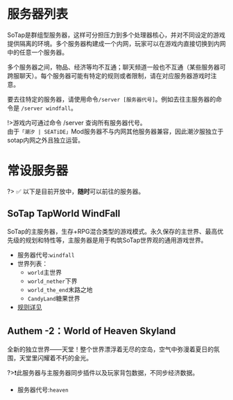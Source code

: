 # 服务器列表  
SoTap是群组型服务器，这样可分担压力到多个处理器核心，并对不同设定的游戏提供隔离的环境。多个服务器构建成一个内网，玩家可以在游戏内直接切换到内网中的任意一个服务器。

多个服务器之间，物品、经济等均不互通；聊天频道一般也不互通（某些服务器可跨服聊天）。每个服务器可能有特定的规则或者限制，请在对应服务器游戏时注意。

要去往特定的服务器，请使用命令`/server [服务器代号]`。例如去往主服务器的命令是 `/server windfall`。  

!>游戏内可通过命令 /server 查询所有服务器代号。  
  由于`「潮汐 | SEATiDE」`Mod服务器不与内网其他服务器兼容，因此潮汐服独立于sotap内网之外且独立运营。  

# 常设服务器  
?> ✅ 以下是目前开放中，**随时**可以前往的服务器。  

## SoTap TapWorld WindFall  
SoTap的主服务器，生存+RPG混合类型的游戏模式。永久保存的主世界、最高优先级的规划和特性等，主服务器是用于构筑SoTap世界观的通用游戏世界。  

- 服务器代号:`windfall`
- 世界列表：
  - `world`主世界
  - `world_nether`下界
  - `world_the_end`末路之地
  - `CandyLand`糖果世界
- [规则详见](https://wiki.sotap.org/#/rules)

## Authem -2：World of Heaven Skyland
全新的独立世界——天堂！整个世界漂浮着无尽的空岛，空气中弥漫着夏日的氛围，天堂里闪耀着不朽的金光。

?>❗此服务器与主服务器同步插件以及玩家背包数据，不同步经济数据。

- 服务器代号:`heaven`
